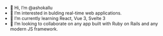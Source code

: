 - 👋 Hi, I’m @ashokallu
- 👀 I’m interested in bulding real-time web applications.
- 🌱 I’m currently learning React, Vue 3, Svelte 3
- 💞️ I’m looking to collaborate on any app built with Ruby on Rails and any modern JS framework.

<!---
ashokallu/ashokallu is a ✨ special ✨ repository because its `README.md` (this file) appears on your GitHub profile.
You can click the Preview link to take a look at your changes.
--->
